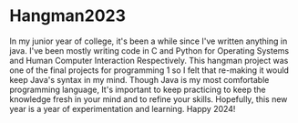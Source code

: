﻿# Hangman2023
In my junior year of college, it's been a while since I've written anything in java. I've been mostly writing code in C and Python for Operating Systems and Human Computer Interaction Respectively. This hangman project was one of the final projects for programming 1 so I felt that re-making it would keep Java's syntax in my mind. Though Java is my most comfortable programming language, It's important to keep practicing to keep the knowledge fresh in your mind and to refine your skills. Hopefully, this new year is a year of experimentation and learning. Happy 2024! 
